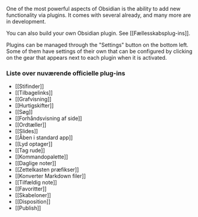 One of the most powerful aspects of Obsidian is the ability to add new functionality via plugins. It comes with several already, and many more are in development.

You can also build your own Obsidian plugin. See [[Fællesskabsplug-ins]].

Plugins can be managed through the "Settings" button on the bottom left. Some of them have settings of their own that can be configured by clicking on the gear that appears next to each plugin when it is activated. 

### Liste over nuværende officielle plug-ins

- [[Stifinder]]
- [[Tilbagelinks]]
- [[Grafvisning]]
- [[Hurtigskifter]]
- [[Søg]]
- [[Forhåndsvisning af side]]
- [[Ordtæller]]
- [[Slides]]
- [[Åben i standard app]]
- [[Lyd optager]]
- [[Tag rude]]
- [[Kommandopalette]]
- [[Daglige noter]]
- [[Zettelkasten præfikser]]
- [[Konverter Markdown filer]]
- [[Tilfældig note]]
- [[Favoritter]]
- [[Skabeloner]]
- [[Disposition]]
- [[Publish]]